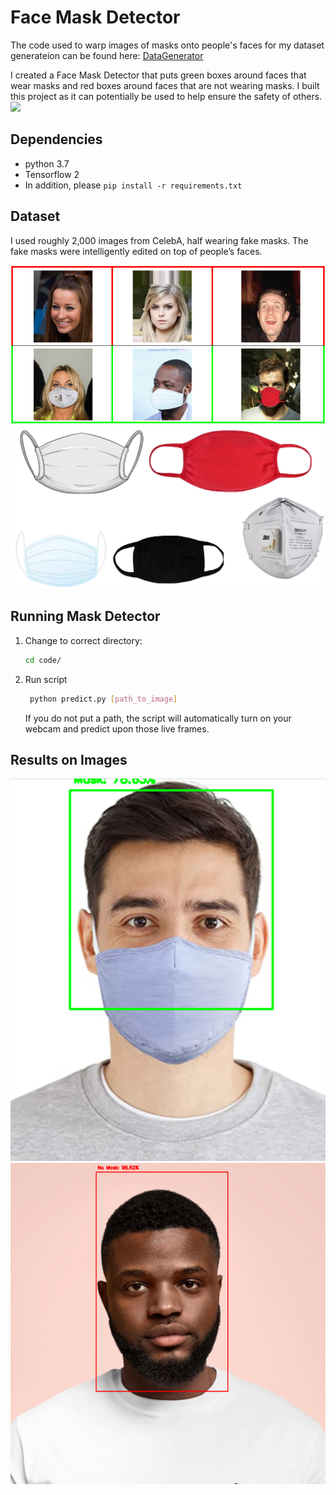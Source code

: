 # Face Mask Detector
The code used to warp images of masks onto people's faces for my dataset generateion can be found here:
[DataGenerator](https://github.com/prajnasb/observations/tree/master/mask_classifier/Data_Generator)

I created a Face Mask Detector that puts green boxes around faces that wear masks and red boxes around faces that are not wearing masks. I built this project as it can potentially be used to help ensure the safety of others.
![](maskdetector.gif)
## Dependencies
- python 3.7
- Tensorflow 2
- In addition, please `pip install -r requirements.txt`
 
## Dataset
I used roughly 2,000 images from CelebA, half wearing fake masks. The fake masks were intelligently edited on top of people’s faces.

![Dataset examples](dataset_examples.PNG)  ![Masks Used](masks.PNG) 

## Running Mask Detector
1. Change to correct directory:
    ```bash
    cd code/
    ```
2. Run script
    ```bash
     python predict.py [path_to_image]
    ```
    If you do not put a path, the script will automatically turn on your webcam and predict upon those live frames.
## Results on Images
![Example 2](predicted2.PNG) ![Example 6](predicted1.PNG)  
